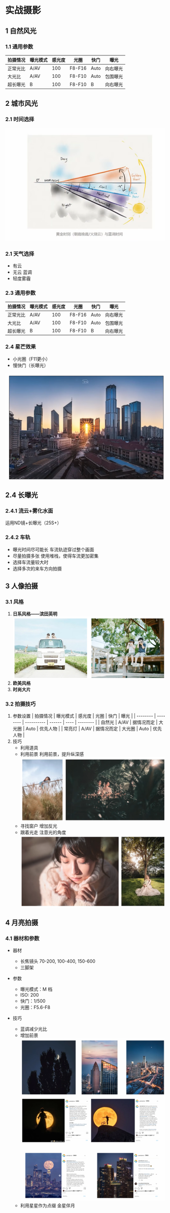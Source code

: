 # 实战摄影

## 1 自然风光

### 1.1 通用参数

| 拍摄情况 | 曝光模式 | 感光度 | 光圈   | 快门 | 曝光     |
| -------- | -------- | ------ | ------ | ---- | -------- |
| 正常光比 | A/AV     | 100    | F8-F16 | Auto | 向右曝光 |
| 大光比   | A/AV     | 100    | F8-F10 | Auto | 包围曝光 |
| 超长曝光 | B        | 100    | F8-F10 | B    | 向右曝光 |

## 2 城市风光

### 2.1 时间选择

![黄金时刻](images/风光摄影知识/1703260034348.png)

### 2.1 天气选择

- 有云
- 无云
  蓝调
- 轻度雾霾

### 2.3 通用参数

| 拍摄情况 | 曝光模式 | 感光度 | 光圈   | 快门 | 曝光     |
| -------- | -------- | ------ | ------ | ---- | -------- |
| 正常光比 | A/AV     | 100    | F8-F16 | Auto | 向右曝光 |
| 大光比   | A/AV     | 100    | F8-F10 | Auto | 包围曝光 |
| 超长曝光 | B        | 100    | F8-F10 | B    | 向右曝光 |

### 2.4 星芒效果

- 小光圈（F11更小）
- 慢快门（长曝光）

![1703260815303](images/风光摄影知识/1703260815303.png)

## 2.4 长曝光

### 2.4.1 流云+雾化水面

运用ND镜+长曝光（25S+）

### 2.4.2 车轨

- 曝光时间尽可能长
  车流轨迹穿过整个画面
- 尽量拍摄多张
  使用堆栈，使得车流更加密集
- 选择车流量较大时
- 选择多次的来车方向拍摄

## 3 人像拍摄

### 3.1 风格

1. **日系风格——滨田英明**
   ![1703261832913](images/风光摄影知识/1703261832913.png)
2. **欧美风格**
3. **时尚大片**

### 3.2 拍摄技巧

1. 参数设置
   | 拍摄情况 | 曝光模式 | 感光度     | 光圈   | 快门 | 曝光     |
   | -------- | -------- | ---------- | ------ | ---- | -------- |
   | 自然光   | A/AV     | 据情况而定 | 大光圈 | Auto | 优先人物 |
   | 常亮灯   | A/AV     | 据情况而定 | 大光圈 | Auto | 优先人物 |
2. 技巧
   - 利用道具
   - 利用前景
     利用前景，提升纵深感
     ![前景](images/风光摄影知识/1703263475355.png)
   - 寻找窗户
     增加反光
   - 跟着光走
     注意光的角度
     ![1703263665342](images/风光摄影知识/1703263665342.png)

## 4 月亮拍摄

### 4.1 器材和参数

- 器材
  - 长焦镜头
     70-200, 100-400, 150-600
  - 三脚架
- 参数
  - 曝光模式：M 档
  - ISO: 200
  - 快门：1/500
  - 光圈：F5.6-F8

- 技巧
  - 蓝调减少光比
  - 增加前景
    ![](images/2023-12-23-01-54-48.png)
    ![](images/2023-12-23-01-56-47.png)
    ![](images/2023-12-23-01-57-20.png)
  - 利用星星作为点缀
    金星伴月

